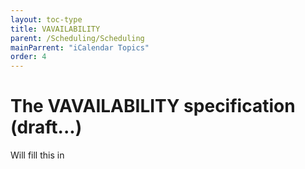 ```yaml
---
layout: toc-type
title: VAVAILABILITY
parent: /Scheduling/Scheduling
mainParrent: "iCalendar Topics"
order: 4
---
```


# The VAVAILABILITY specification (draft...)

Will fill this in
